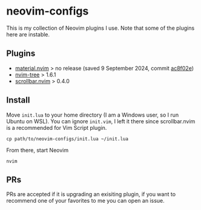 # neovim-configs
This is my collection of Neovim plugins I use. Note that some of the plugins here are instable.
## Plugins
- [material.nvim](https://github.com/marko-cerovac/material.nvim) > no release (saved 9 September 2024, commit [ac8f02e](https://github.com/marko-cerovac/material.nvim/commit/c97e359b7d258c0a00ec0949fe880790ad))
- [nvim-tree](https://github.com/nvim-tree/nvim-tree.lua/tree/master/lua/nvim-tree) > 1.6.1
- [scrollbar.nvim](https://github.com/Xuyuanp/scrollbar.nvim) > 0.4.0

## Install
Move ``init.lua`` to your home directory (I am a Windows user, so I run Ubuntu on WSL).
You can ignore ``init.vim``, I left it there since scrollbar.nvim is a recommended for Vim Script plugin.
```
cp path/to/neovim-configs/init.lua ~/init.lua
```
From there, start Neovim
```
nvim
```
## PRs
PRs are accepted if it is upgrading an exisiting plugin, if you want to recommend one of your favorites to me you can open an issue.
